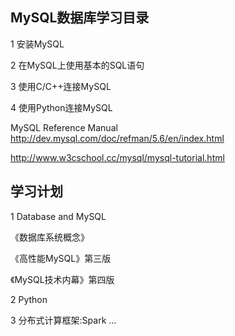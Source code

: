 ## MySQL数据库学习目录

1 安装MySQL

2 在MySQL上使用基本的SQL语句

3 使用C/C++连接MySQL

4 使用Python连接MySQL

MySQL Reference Manual
http://dev.mysql.com/doc/refman/5.6/en/index.html

http://www.w3cschool.cc/mysql/mysql-tutorial.html

## 学习计划

1 Database and MySQL

《数据库系统概念》

《高性能MySQL》第三版

《MySQL技术内幕》第四版

2 Python

3 分布式计算框架:Spark ...
